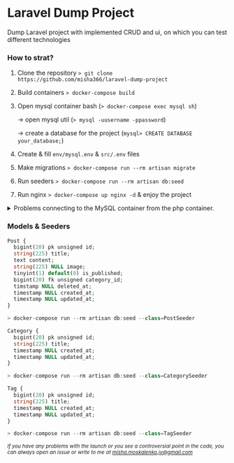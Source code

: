 # Laravel Dump Project

Dump Laravel project with implemented CRUD and ui, on which you can test different technologies

### How to strat?
1. Clone the repository `> git clone https://github.com/misha366/laravel-dump-project`

2. Build containers `> docker-compose build`

3. Open mysql container bash (`> docker-compose exec mysql sh`)

    \-> open mysql util (`> mysql -uusername -ppassword`)
    
    \-> create a database for the project (`mysql> CREATE DATABASE your_database;`)

4. Create & fill `env/mysql.env` & `src/.env` files 

5. Make migrations `> docker-compose run --rm artisan migrate`

6. Run seeders `> docker-compose run --rm artisan db:seed`

7. Run nginx `> docker-compose up nginx -d` & enjoy the project

<details>
  <summary>Problems connecting to the MySQL container from the php container.</summary>
  
    
    Open the MySQL client in the MySQL container and run:
    
    CREATE USER 'root'@'%' IDENTIFIED BY 'password';
    GRANT ALL PRIVILEGES ON *.* TO 'root'@'%';
    
    Check connection in php container: > mariadb -h mysql -uroot -ppassword --skip-ssl

</details>

### Models & Seeders
```php
Post {
  bigint(20) pk unsigned id;
  string(225) title;
  text content;
  string(225) NULL image;
  tinyint(1) default(0) is_published;
  bigint(20) fk unsigned category_id;
  timstamp NULL deleted_at;
  timestamp NULL created_at;
  timestamp NULL updated_at;
}

> docker-compose run --rm artisan db:seed --class=PostSeeder
```

```php
Category {
  bigint(20) pk unsigned id;
  string(225) title;
  timestamp NULL created_at;
  timestamp NULL updated_at;
}

> docker-compose run --rm artisan db:seed --class=CategorySeeder
```

```php
Tag {
  bigint(20) pk unsigned id;
  string(225) title;
  timestamp NULL created_at;
  timestamp NULL updated_at;
}

> docker-compose run --rm artisan db:seed --class=TagSeeder
```


<i><small>If you have any problems with the launch or you see a controversial point in the code, you can always open an issue or write to me at misha.moskalenko.jv@gmail.com</small><i>
